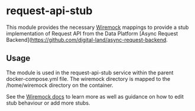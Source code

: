 # request-api-stub

This module provides the necessary [Wiremock](https://wiremock.org/) mappings to provide a stub implementation of 
Request API from the Data Platform [Async Request Backend](https://github.com/digital-land/async-request-backend. 

## Usage

The module is used in the request-api-stub service within the parent docker-compose.yml file.  The wiremock
directory is mapped to the /home/wiremock directory on the container.

See the [Wiremock docs](https://wiremock.org/docs/) to learn more as well as guidance on how to edit stub behaviour 
or add more stubs.

